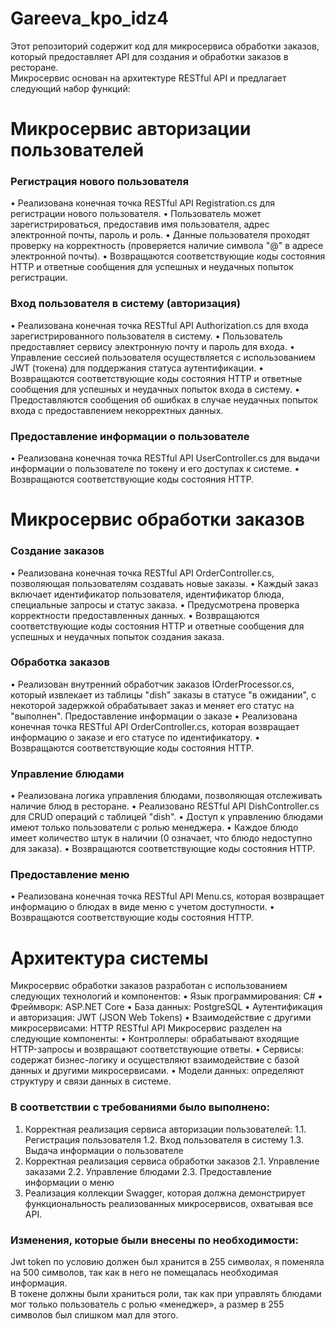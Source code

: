# Gareeva_kpo_idz4
Этот репозиторий содержит код для микросервиса обработки заказов, который предоставляет API для создания и обработки заказов в ресторане.  
Микросервис основан на архитектуре RESTful API и предлагает следующий набор функций:
# Микросервис авторизации пользователей
### Регистрация нового пользователя
 • Реализована конечная точка RESTful API Registration.cs для регистрации нового пользователя.
 • Пользователь может зарегистрироваться, предоставив имя пользователя, адрес электронной почты, пароль и роль.
 • Данные пользователя проходят проверку на корректность (проверяется наличие символа "@" в адресе электронной почты).
 • Возвращаются соответствующие коды состояния HTTP и ответные сообщения для успешных и неудачных попыток регистрации.
### Вход пользователя в систему (авторизация)
 • Реализована конечная точка RESTful API Authorization.cs для входа зарегистрированного пользователя в систему.
 • Пользователь предоставляет сервису электронную почту и пароль для входа.
 • Управление сессией пользователя осуществляется с использованием JWT (токена) для поддержания статуса аутентификации. 
 • Возвращаются соответствующие коды состояния HTTP и ответные сообщения для успешных и неудачных попыток входа в систему.
 • Предоставляются сообщения об ошибках в случае неудачных попыток входа с предоставлением некорректных данных.
### Предоставление информации о пользователе
 • Реализована конечная точка RESTful API UserController.cs для выдачи информации о пользователе по токену и его доступах к системе.
 • Возвращаются соответствующие коды состояния HTTP.  
 
# Микросервис обработки заказов
### Создание заказов
 • Реализована конечная точка RESTful API OrderController.cs, позволяющая пользователям создавать новые заказы.
 • Каждый заказ включает идентификатор пользователя, идентификатор блюда, специальные запросы и статус заказа.
 • Предусмотрена проверка корректности предоставленных данных.
 • Возвращаются соответствующие коды состояния HTTP и ответные сообщения для успешных и неудачных попыток создания заказа.
### Обработка заказов
 • Реализован внутренний обработчик заказов IOrderProcessor.cs, который извлекает из таблицы "dish" заказы в статусе "в ожидании", с некоторой задержкой обрабатывает заказ и меняет его статус на "выполнен".
Предоставление информации о заказе
 • Реализована конечная точка RESTful API OrderController.cs, которая возвращает информацию о заказе и его статусе по идентификатору.
 • Возвращаются соответствующие коды состояния HTTP.
### Управление блюдами
 • Реализована логика управления блюдами, позволяющая отслеживать наличие блюд в ресторане.
 • Реализовано RESTful API DishController.cs для CRUD операций с таблицей "dish".
 • Доступ к управлению блюдами имеют только пользователи с ролью менеджера.
 • Каждое блюдо имеет количество штук в наличии (0 означает, что блюдо недоступно для заказа).
 • Возвращаются соответствующие коды состояния HTTP.
### Предоставление меню
 • Реализована конечная точка RESTful API Menu.cs, которая возвращает информацию о блюдах в виде меню с учетом доступности.
 • Возвращаются соответствующие коды состояния HTTP.  
 
# Архитектура системы
Микросервис обработки заказов разработан с использованием следующих технологий и компонентов:
 • Язык программирования: C#
 • Фреймворк: ASP.NET Core
 • База данных: PostgreSQL 
 • Аутентификация и авторизация: JWT (JSON Web Tokens)
 • Взаимодействие с другими микросервисами: HTTP RESTful API
Микросервис разделен на следующие компоненты:
 • Контроллеры: обрабатывают входящие HTTP-запросы и возвращают соответствующие ответы.
 • Сервисы: содержат бизнес-логику и осуществляют взаимодействие с базой данных и другими микросервисами.
 • Модели данных: определяют структуру и связи данных в системе.  
 
### В соответствии с требованиями было выполнено:
1. Корректная реализация сервиса авторизации пользователей:
    1.1. Регистрация пользователя
    1.2. Вход пользователя в систему
    1.3. Выдача информации о пользователе  
2. Корректная реализация сервиса обработки заказов
    2.1. Управление заказами
    2.2. Управление блюдами
    2.3. Предоставление информации о меню  
3. Реализация коллекции Swagger, которая должна демонстрирует функциональность реализованных микросервисов, охватывая все API.

### Изменения, которые были внесены по необходимости:
Jwt token по условию должен был хранится в 255 символах, я поменяла на 500 символов, так как в него не помещалась необходимая информация.   
В токене должны были храниться роли, так как при управлять блюдами мог только пользователь с ролью «менеджер», а размер в 255 символов был слишком мал для этого.
